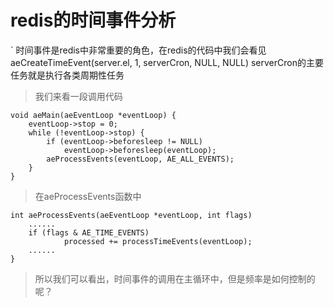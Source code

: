 # redis的时间事件分析

` 时间事件是redis中非常重要的角色，在redis的代码中我们会看见
  aeCreateTimeEvent(server.el, 1, serverCron, NULL, NULL)
  serverCron的主要任务就是执行各类周期性任务

> 我们来看一段调用代码

    void aeMain(aeEventLoop *eventLoop) {
        eventLoop->stop = 0;
        while (!eventLoop->stop) {
            if (eventLoop->beforesleep != NULL)
                eventLoop->beforesleep(eventLoop);
            aeProcessEvents(eventLoop, AE_ALL_EVENTS);
        }
    }

> 在aeProcessEvents函数中

    int aeProcessEvents(aeEventLoop *eventLoop, int flags)    
        ......
        if (flags & AE_TIME_EVENTS)
                processed += processTimeEvents(eventLoop);
        ......
    }

> 所以我们可以看出，时间事件的调用在主循环中，但是频率是如何控制的呢？

